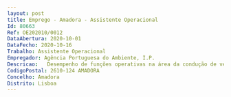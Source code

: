 ```yaml
--- 
layout: post
title: Emprego - Amadora - Assistente Operacional
Id: 80663
Ref: OE202010/0012
DataAbertura: 2020-10-01
DataFecho: 2020-10-16
Trabalho: Assistente Operacional
Empregador: Agência Portuguesa do Ambiente, I.P.
Descricao:   Desempenho de funções operativas na área da condução de veículos para transporte de passageiros e ou materiais e, no caso destes, zelar pela correta arrumação, acondicionamento, descarga e entrega   Manutenção da viatura que lhe for distribuída nos termos regulamentares   Utilização da viatura para efetuar entregas de correio, mensagens ou pequenos volumes de acordo com as determinações dadas.
CodigoPostal: 2610-124 AMADORA
Concelho: Amadora
Distrito: Lisboa
--- 
```

